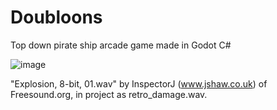 # Doubloons
Top down pirate ship arcade game made in Godot C#

![image](https://github.com/Dylandoesprogramming/DoubloonsGame/assets/29872358/10201470-100e-437f-9f4d-8aca0cb55355)

"Explosion, 8-bit, 01.wav" by InspectorJ (www.jshaw.co.uk) of Freesound.org, in project as retro_damage.wav.
